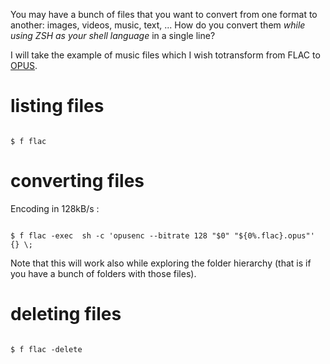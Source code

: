 
You may have a bunch of files that you want to convert from one format to another: images, videos, music, text, ... How do you convert them *while using ZSH as your shell language* in a single line?

I will take the example of music files which I wish totransform from FLAC to [OPUS](https://mf4.xiph.org/jenkins/view/opus/job/opus-tools/ws/man/opusenc.html).

<!-- TEASER_END -->

# listing files

```

$ f flac

```

# converting files

Encoding in 128kB/s :

```

$ f flac -exec  sh -c 'opusenc --bitrate 128 "$0" "${0%.flac}.opus"' {} \;

```

Note that this will work also while exploring the folder hierarchy (that is if you have a bunch of folders with those files).

# deleting files

```

$ f flac -delete

```
